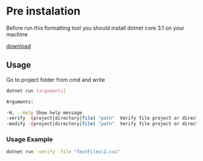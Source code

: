 ﻿# Pre instalation

Before run this formatting tool you should install dotnet core 3.1 on your machine

[download](https://dotnet.microsoft.com/download/dotnet-core/3.1)

## Usage
Go to project folder from cmd and write
```bash
dotnet run [arguments]

Arguments:

-H, --Help Show help message
-verify -(project|directory|file) "path"  Verify file project or directory and write errors to log file
-modify -(project|directory|file) "path"  Verify file project or directory and write errors to log file and also format files
```

### Usage Example

```bash
dotnet run -verify -file "TestFiles\1.css"
```
